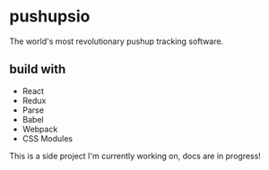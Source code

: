 # pushupsio

The world's most revolutionary pushup tracking software.

## build with
- React
- Redux
- Parse
- Babel
- Webpack
- CSS Modules

This is a side project I'm currently working on, docs are in progress!
